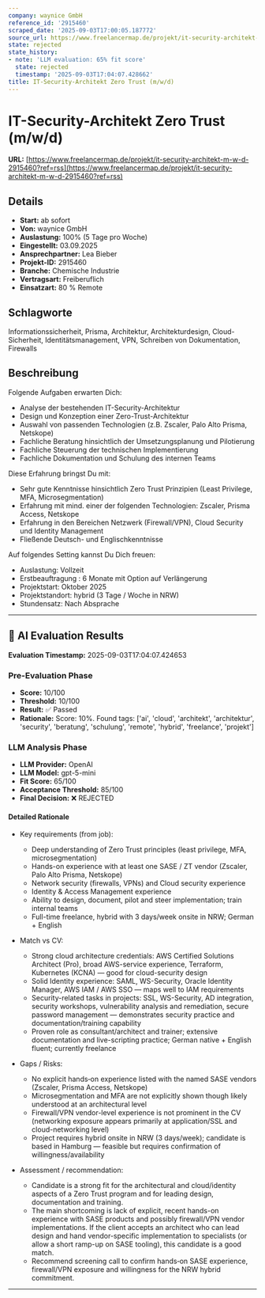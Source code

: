 ```yaml
---
company: waynice GmbH
reference_id: '2915460'
scraped_date: '2025-09-03T17:00:05.187772'
source_url: https://www.freelancermap.de/projekt/it-security-architekt-m-w-d-2915460?ref=rss
state: rejected
state_history:
- note: 'LLM evaluation: 65% fit score'
  state: rejected
  timestamp: '2025-09-03T17:04:07.428662'
title: IT-Security-Architekt Zero Trust (m/w/d)
---
```



# IT-Security-Architekt Zero Trust (m/w/d)
**URL:** [https://www.freelancermap.de/projekt/it-security-architekt-m-w-d-2915460?ref=rss](https://www.freelancermap.de/projekt/it-security-architekt-m-w-d-2915460?ref=rss)
## Details
- **Start:** ab sofort
- **Von:** waynice GmbH
- **Auslastung:** 100% (5 Tage pro Woche)
- **Eingestellt:** 03.09.2025
- **Ansprechpartner:** Lea  Bieber
- **Projekt-ID:** 2915460
- **Branche:** Chemische Industrie
- **Vertragsart:** Freiberuflich
- **Einsatzart:** 80
                                                % Remote

## Schlagworte
Informationssicherheit, Prisma, Architektur, Architekturdesign, Cloud-Sicherheit, Identitätsmanagement, VPN, Schreiben von Dokumentation, Firewalls

## Beschreibung
Folgende Aufgaben erwarten Dich:
- Analyse der bestehenden IT-Security-Architektur
- Design und Konzeption einer Zero-Trust-Architektur
- Auswahl von passenden Technologien (z.B. Zscaler, Palo Alto Prisma, Netskope)
- Fachliche Beratung hinsichtlich der Umsetzungsplanung und Pilotierung
- Fachliche Steuerung der technischen Implementierung
- Fachliche Dokumentation und Schulung des internen Teams

Diese Erfahrung bringst Du mit:
- Sehr gute Kenntnisse hinsichtlich Zero Trust Prinzipien (Least Privilege, MFA, Microsegmentation)
- Erfahrung mit mind. einer der folgenden Technologien: Zscaler, Prisma Access, Netskope
- Erfahrung in den Bereichen Netzwerk (Firewall/VPN), Cloud Security und Identity Management
- Fließende Deutsch- und Englischkenntnisse

Auf folgendes Setting kannst Du Dich freuen:
- Auslastung: Vollzeit
- Erstbeauftragung : 6 Monate mit Option auf Verlängerung
- Projektstart: Oktober 2025
- Projektstandort: hybrid (3 Tage / Woche in NRW)
- Stundensatz: Nach Absprache

---

## 🤖 AI Evaluation Results

**Evaluation Timestamp:** 2025-09-03T17:04:07.424653

### Pre-Evaluation Phase
- **Score:** 10/100
- **Threshold:** 10/100
- **Result:** ✅ Passed
- **Rationale:** Score: 10%. Found tags: ['ai', 'cloud', 'architekt', 'architektur', 'security', 'beratung', 'schulung', 'remote', 'hybrid', 'freelance', 'projekt']

### LLM Analysis Phase
- **LLM Provider:** OpenAI
- **LLM Model:** gpt-5-mini
- **Fit Score:** 65/100
- **Acceptance Threshold:** 85/100
- **Final Decision:** ❌ REJECTED

#### Detailed Rationale
- Key requirements (from job):
  - Deep understanding of Zero Trust principles (least privilege, MFA, microsegmentation)
  - Hands-on experience with at least one SASE / ZT vendor (Zscaler, Palo Alto Prisma, Netskope)
  - Network security (firewalls, VPNs) and Cloud security experience
  - Identity & Access Management experience
  - Ability to design, document, pilot and steer implementation; train internal teams
  - Full-time freelance, hybrid with 3 days/week onsite in NRW; German + English

- Match vs CV:
  - Strong cloud architecture credentials: AWS Certified Solutions Architect (Pro), broad AWS-service experience, Terraform, Kubernetes (KCNA) — good for cloud-security design
  - Solid Identity experience: SAML, WS-Security, Oracle Identity Manager, AWS IAM / AWS SSO — maps well to IAM requirements
  - Security-related tasks in projects: SSL, WS-Security, AD integration, security workshops, vulnerability analysis and remediation, secure password management — demonstrates security practice and documentation/training capability
  - Proven role as consultant/architect and trainer; extensive documentation and live-scripting practice; German native + English fluent; currently freelance

- Gaps / Risks:
  - No explicit hands‑on experience listed with the named SASE vendors (Zscaler, Prisma Access, Netskope)
  - Microsegmentation and MFA are not explicitly shown though likely understood at an architectural level
  - Firewall/VPN vendor-level experience is not prominent in the CV (networking exposure appears primarily at application/SSL and cloud-networking level)
  - Project requires hybrid onsite in NRW (3 days/week); candidate is based in Hamburg — feasible but requires confirmation of willingness/availability

- Assessment / recommendation:
  - Candidate is a strong fit for the architectural and cloud/identity aspects of a Zero Trust program and for leading design, documentation and training.
  - The main shortcoming is lack of explicit, recent hands-on experience with SASE products and possibly firewall/VPN vendor implementations. If the client accepts an architect who can lead design and hand vendor-specific implementation to specialists (or allow a short ramp-up on SASE tooling), this candidate is a good match.
  - Recommend screening call to confirm hands‑on SASE experience, firewall/VPN exposure and willingness for the NRW hybrid commitment.

---
